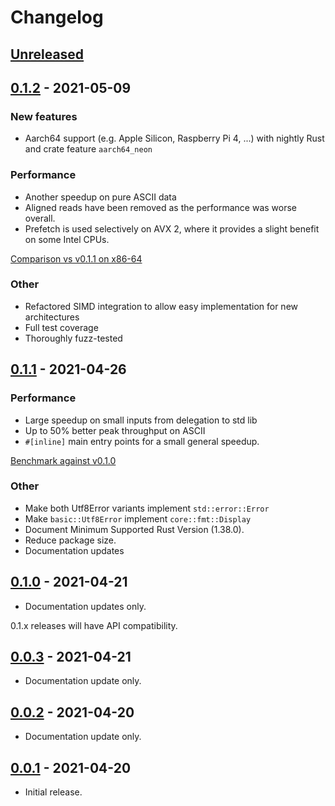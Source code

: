 # Changelog
## [Unreleased]

## [0.1.2] - 2021-05-09
### New features
* Aarch64 support (e.g. Apple Silicon, Raspberry Pi 4, ...) with nightly Rust and crate feature `aarch64_neon`

### Performance
* Another speedup on pure ASCII data
* Aligned reads have been removed as the performance was worse overall.
* Prefetch is used selectively on AVX 2, where it provides a slight benefit on some Intel CPUs.

[Comparison vs v0.1.1 on x86-64](https://user-images.githubusercontent.com/3736990/117568946-7a2fdb00-b0c3-11eb-936e-358850f0a9ad.png)

### Other
* Refactored SIMD integration to allow easy implementation for new architectures
* Full test coverage
* Thoroughly fuzz-tested

## [0.1.1] - 2021-04-26
### Performance
* Large speedup on small inputs from delegation to std lib
* Up to 50% better peak throughput on ASCII
* `#[inline]` main entry points for a small general speedup.

[Benchmark against v0.1.0](https://user-images.githubusercontent.com/3736990/116128298-12dc5900-a6c9-11eb-8c23-a117b3e57edb.png)

### Other
* Make both Utf8Error variants implement `std::error::Error`
* Make `basic::Utf8Error` implement `core::fmt::Display`
* Document Minimum Supported Rust Version (1.38.0).
* Reduce package size.
* Documentation updates

## [0.1.0] - 2021-04-21
- Documentation updates only.

0.1.x releases will have API compatibility.

## [0.0.3] - 2021-04-21
- Documentation update only.

## [0.0.2] - 2021-04-20
- Documentation update only.

## [0.0.1] - 2021-04-20
- Initial release.

[Unreleased]: https://github.com/rusticstuff/simdutf8/compare/v0.1.2...HEAD
[0.1.2]: https://github.com/rusticstuff/simdutf8/compare/v0.1.1...v0.1.2
[0.1.1]: https://github.com/rusticstuff/simdutf8/compare/v0.1.0...v0.1.1
[0.1.0]: https://github.com/rusticstuff/simdutf8/compare/v0.0.3...v0.1.0
[0.0.3]: https://github.com/rusticstuff/simdutf8/compare/v0.0.2...v0.0.3
[0.0.2]: https://github.com/rusticstuff/simdutf8/compare/v0.0.1...v0.0.2
[0.0.1]: https://github.com/rusticstuff/simdutf8/releases/tag/v0.0.1

